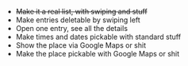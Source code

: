  - ~~Make it a real list, with swiping and stuff~~
 - Make entries deletable by swiping left
 - Open one entry, see all the details
 - Make times and dates pickable with standard stuff
 - Show the place via Google Maps or shit
 - Make the place pickable with Google Maps or shit